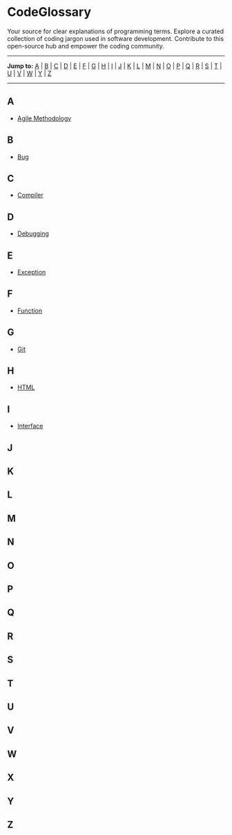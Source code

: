 # CodeGlossary

Your source for clear explanations of programming terms. Explore a curated collection of coding jargon used in software development. Contribute to this open-source hub and empower the coding community.

---

**Jump to:** [A](#a) | [B](#b) | [C](#c) | [D](#d) | [E](#e) | [F](#f) | [G](#g) | [H](#h) | [I](#i) | [J](#j) | [K](#k) | [L](#l) | [M](#m) | [N](#n) | [O](#o) | [P](#p) | [Q](#q) | [R](#r) | [S](#s) | [T](#t) | [U](#u) | [V](#v) | [W](#w) | [Y](#y) | [Z](#z)

---

## A

- [Agile Methodology](/Glossary/A/agile-methodology.md)

## B

- [Bug](/Glossary/B/bug.md)

## C

- [Compiler](/Glossary/C/compiler.md)

## D

- [Debugging](/Glossary/D/debugging.md)

## E

- [Exception](/Glossary/E/exception.md)

## F

- [Function](/Glossary/F/function.md)

## G

- [Git](/Glossary/G/git.md)

## H

- [HTML](/Glossary/H/html.md)

## I

- [Interface](/Glossary/I/interface.md)

## J

## K

## L

## M

## N

## O

## P

## Q

## R

## S

## T

## U

## V

## W

## X

## Y

## Z
